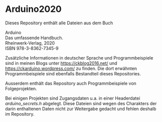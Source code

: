 ﻿# Arduino2020

Dieses Repository enthält alle Dateien aus dem Buch

Arduino  
Das umfassende Handbuch.  
Rheinwerk-Verlag, 2020  
ISBN 978-3-8362-7345-9

Zusätzliche Informationen in deutscher Sprache und Programmbeispiele sind in meinen Blogs 
unter https://ckblog2016.net/ und https://ckarduino.wordpress.com/ zu finden. Die dort erwähnten Programmbeispiele sind ebenfalls Bestandteil dieses Repositories.

Ausserdem enthält das Repository auch Programmbeispiele von Folgeprojekten.

Bei einigen Projekten sind Zugangsdaten u.a. in einer Headerdatei *arduino_secrets.h* abgelegt. 
Diese Dateien sind wegen des Charakters der darin enthaltenen Daten nicht zur Weitergabe gedacht und fehlen deshalb im Repository.
